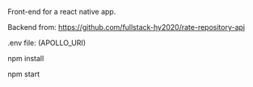 Front-end for a react native app.

Backend from: https://github.com/fullstack-hy2020/rate-repository-api

.env file: (APOLLO_URI)

npm install

npm start
